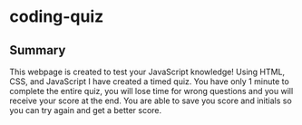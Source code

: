 # coding-quiz

## Summary
 This webpage is created to test your JavaScript knowledge!  Using HTML, CSS, and JavaScript I have created a timed quiz.  You have only 1 minute to complete the entire quiz, you will lose time for wrong questions and you will receive your score at the end.  You are able to save you score and initials so you can try again and get a better score.  